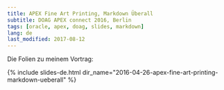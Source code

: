 ```yaml
---
title: APEX Fine Art Printing, Markdown Überall
subtitle: DOAG APEX connect 2016, Berlin
tags: [oracle, apex, doag, slides, markdown]
lang: de
last_modified: 2017-08-12
---
```

Die Folien zu meinem Vortrag:

{% include slides-de.html dir_name="2016-04-26-apex-fine-art-printing-markdown-ueberall" %}
